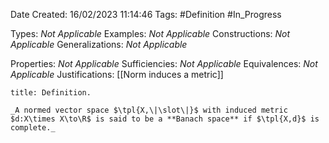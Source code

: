 <div class="topSpace"></div>

Date Created: 16/02/2023 11:14:46
Tags: #Definition #In_Progress

Types: _Not Applicable_
Examples: _Not Applicable_
Constructions: _Not Applicable_
Generalizations: _Not Applicable_

Properties: _Not Applicable_
Sufficiencies: _Not Applicable_
Equivalences: _Not Applicable_
Justifications: [[Norm induces a metric]]

``` ad-Definition
title: Definition.

_A normed vector space $\tpl{X,\|\slot\|}$ with induced metric $d:X\times X\to\R$ is said to be a **Banach space** if $\tpl{X,d}$ is complete._

```
